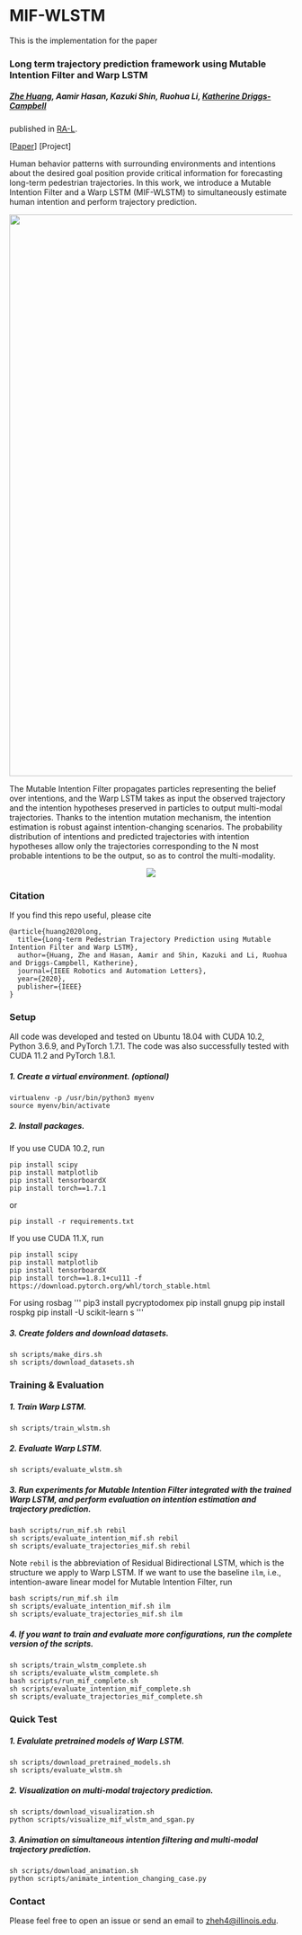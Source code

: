 # MIF-WLSTM
This is the implementation for the paper

### Long term trajectory prediction framework using Mutable Intention Filter and Warp LSTM

##### [Zhe Huang](https://github.com/tedhuang96/), Aamir Hasan, Kazuki Shin, Ruohua Li, [Katherine Driggs-Campbell](https://krdc.web.illinois.edu/)

published in [RA-L](https://www.ieee-ras.org/publications/ra-l/special-issues/cfp-special-long-term-human-motion-prediction).

[[Paper](https://arxiv.org/abs/2007.00113)] [Project]

Human behavior patterns with surrounding environments and intentions about the desired goal position provide critical information for forecasting long-term pedestrian trajectories. In this work, we introduce a Mutable Intention Filter and a Warp LSTM (MIF-WLSTM) to simultaneously estimate human intention and perform  trajectory prediction. 

<div align='center'>
  <img src='images/framework.png' width='1000px'>
</div>

The Mutable Intention Filter propagates particles representing the belief over intentions, and the Warp LSTM takes as input the observed trajectory and the intention hypotheses preserved in particles to output multi-modal trajectories. Thanks to the intention mutation mechanism, the intention estimation is robust against intention-changing scenarios. The probability distribution of intentions and predicted trajectories with intention hypotheses allow only the trajectories corresponding to the N most probable intentions to be the output, so as to control the multi-modality.

<div align='center'>
<img src="images/demo.gif"></img>
</div>

### Citation
If you find this repo useful, please cite
```
@article{huang2020long,
  title={Long-term Pedestrian Trajectory Prediction using Mutable Intention Filter and Warp LSTM},
  author={Huang, Zhe and Hasan, Aamir and Shin, Kazuki and Li, Ruohua and Driggs-Campbell, Katherine},
  journal={IEEE Robotics and Automation Letters},
  year={2020},
  publisher={IEEE}
}
```

### Setup
All code was developed and tested on Ubuntu 18.04 with CUDA 10.2, Python 3.6.9, and PyTorch 1.7.1. The code was also successfully tested with CUDA 11.2 and PyTorch 1.8.1. 
##### 1. Create a virtual environment. (optional)
```
virtualenv -p /usr/bin/python3 myenv
source myenv/bin/activate
```
##### 2. Install packages.
If you use CUDA 10.2, run
```
pip install scipy
pip install matplotlib
pip install tensorboardX
pip install torch==1.7.1
```
or
```
pip install -r requirements.txt
```
If you use CUDA 11.X, run
```
pip install scipy
pip install matplotlib
pip install tensorboardX
pip install torch==1.8.1+cu111 -f https://download.pytorch.org/whl/torch_stable.html
```

For using rosbag
'''
pip3 install pycryptodomex
pip install gnupg
pip install rospkg
pip install -U scikit-learn s
'''
##### 3. Create folders and download datasets.
```
sh scripts/make_dirs.sh
sh scripts/download_datasets.sh
```
### Training & Evaluation
##### 1. Train Warp LSTM.
```
sh scripts/train_wlstm.sh
```
##### 2. Evaluate Warp LSTM.
```
sh scripts/evaluate_wlstm.sh
```
##### 3. Run experiments for Mutable Intention Filter integrated with the trained Warp LSTM, and perform evaluation on intention estimation and trajectory prediction.
```
bash scripts/run_mif.sh rebil
sh scripts/evaluate_intention_mif.sh rebil
sh scripts/evaluate_trajectories_mif.sh rebil
```
Note `rebil` is the abbreviation of Residual Bidirectional LSTM, which is the structure we apply to Warp LSTM. If we want to use the baseline `ilm`, i.e., intention-aware linear model for Mutable Intention Filter, run

```
bash scripts/run_mif.sh ilm
sh scripts/evaluate_intention_mif.sh ilm
sh scripts/evaluate_trajectories_mif.sh ilm
```
##### 4. If you want to train and evaluate more configurations, run the complete version of the scripts.
```
sh scripts/train_wlstm_complete.sh
sh scripts/evaluate_wlstm_complete.sh
bash scripts/run_mif_complete.sh
sh scripts/evaluate_intention_mif_complete.sh
sh scripts/evaluate_trajectories_mif_complete.sh
```

### Quick Test
##### 1. Evalulate pretrained models of Warp LSTM.
```
sh scripts/download_pretrained_models.sh
sh scripts/evaluate_wlstm.sh
```
##### 2. Visualization on multi-modal trajectory prediction.
```
sh scripts/download_visualization.sh
python scripts/visualize_mif_wlstm_and_sgan.py
```
##### 3. Animation on simultaneous intention filtering and multi-modal trajectory prediction.
```
sh scripts/download_animation.sh
python scripts/animate_intention_changing_case.py
```

### Contact
Please feel free to open an issue or send an email to zheh4@illinois.edu.


